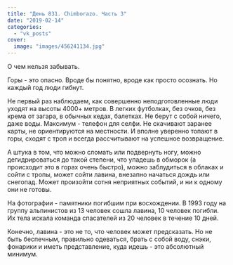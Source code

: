 ```yaml
---
title: "День 831. Chimborazo. Часть 3"
date: "2019-02-14"
categories: 
  - "vk_posts"
cover:
  image: "images/456241134.jpg"
---
```


О чем нельзя забывать.

Горы - это опасно. Вроде бы понятно, вроде как просто осознать. Но каждый год люди гибнут.

Не первый раз наблюдаем, как совершенно неподготовленные люди уходят на высоты 4000+ метров. В легких футболках, без очков, без крема от загара, в обычных кедах, балетках. Не берут с собой ничего, даже воды. Максимум - телефон для селфи. Не скачивают заранее карты, не ориентируются на местности. И вполне уверенно топают в горы, сходят с троп и всегда рассчитывают на успешное возвращение.

<!--more-->

А штука в том, что можно сломать или подвернуть ногу, можно дегидрироваться до такой степени, что упадешь в обморок (а происходит это в горах очень быстро), можно заблудиться в облаках и сойти с тропы, может сойти лавина, внезапно начаться дождь или снегопад. Может произойти сотня неприятных событий, и ни к одному они не готовы.

На фотографии - памятники погибшим при восхождении. В 1993 году на группу альпинистов из 13 человек сошла лавина, 10 человек погибли. Их тела искала команда спасателей из 20 человек в течение 10 дней.

Конечно, лавина - это не то, что человек может предсказать. Но не быть беспечным, правильно одеваться, брать с собой воду, снэки, фонарики и иметь представление, куда идешь - это абсолютный минимум.
